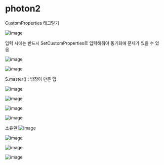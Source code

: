 # photon2

CustomProperties
태그달기

![image](https://user-images.githubusercontent.com/80494367/123917760-1be5f100-d9be-11eb-842e-9e1401b0813e.png)

입력 시에는 반드시 SetCustomProperties로 입력해줘야   동기화에 문제가 있을 수 있음

![image](https://user-images.githubusercontent.com/80494367/123918374-c3fbba00-d9be-11eb-9bf4-609172be0b00.png)


![image](https://user-images.githubusercontent.com/80494367/123918432-d70e8a00-d9be-11eb-9143-e6d0940362d5.png)

S.master() :  방장이 만든 맵

![image](https://user-images.githubusercontent.com/80494367/123918798-3076b900-d9bf-11eb-8367-3c2cedc26b19.png)



![image](https://user-images.githubusercontent.com/80494367/123919078-821f4380-d9bf-11eb-826b-7ee963c1dd12.png)


![image](https://user-images.githubusercontent.com/80494367/123920676-2c4b9b00-d9c1-11eb-94af-1b5abf9e94a5.png)

![image](https://user-images.githubusercontent.com/80494367/123921149-ab40d380-d9c1-11eb-8e0e-8928779da46a.png)


소유권
![image](https://user-images.githubusercontent.com/80494367/123921328-ddeacc00-d9c1-11eb-8792-94eef5dced3f.png)

![image](https://user-images.githubusercontent.com/80494367/123921402-ee02ab80-d9c1-11eb-8c91-9eeacd642f72.png)

![image](https://user-images.githubusercontent.com/80494367/123921833-65383f80-d9c2-11eb-97dc-ee8162d628b1.png)


![image](https://user-images.githubusercontent.com/80494367/124078798-46e64880-da83-11eb-8907-c6e859653b05.png)


